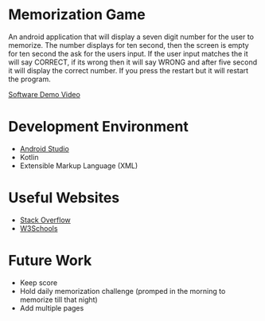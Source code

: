 # Memorization Game
An android application that will display a seven digit number for the user to memorize. The number displays for ten second, then the screen is empty for ten second the ask for the users input. If the user input matches the it will say CORRECT, if its wrong then it will say WRONG and after five second it will display the correct number. If you press the restart but it will restart the program.


[Software Demo Video](http://youtube.link.goes.here)

# Development Environment

* [Android Studio](https://developer.android.com/studio/?gclid=Cj0KCQiApL2QBhC8ARIsAGMm-KGPjjXUaxD9EfL7YV4mDYpGa7O1lJdL4PLQtPTZ7wpbFWZ8lLuPGrkaAkXkEALw_wcB&gclsrc=aw.ds)
* Kotlin
* Extensible Markup Language (XML)

# Useful Websites

* [Stack Overflow](https://stackoverflow.com/)
* [W3Schools](https://www.w3schools.com/kotlin/index.php)

# Future Work

* Keep score
* Hold daily memorization challenge (promped in the morning to memorize till that night)
* Add multiple pages

